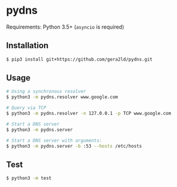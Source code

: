 pydns
===

Requirements: Python 3.5+ (`asyncio` is required)

Installation
---
``` sh
$ pip3 install git+https://github.com/gera2ld/pydns.git
```

Usage
---
``` sh
# Using a synchronous resolver
$ python3 -m pydns.resolver www.google.com

# Query via TCP
$ python3 -m pydns.resolver -n 127.0.0.1 -p TCP www.google.com

# Start a DNS server
$ python3 -m pydns.server

# Start a DNS server with arguments:
$ python3 -m pydns.server -b :53 --hosts /etc/hosts
```

Test
---
``` sh
$ python3 -m test
```
